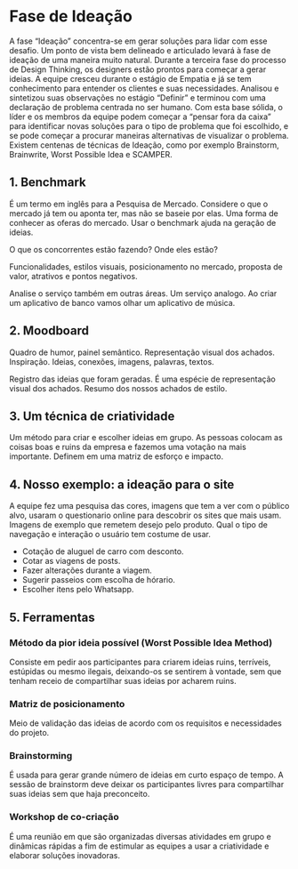 # Fase de Ideação

A fase “Ideação” concentra-se em gerar soluções para lidar com esse desafio. Um ponto de vista bem delineado e articulado levará à fase de ideação de uma maneira muito natural. Durante a terceira fase do processo de Design Thinking, os designers estão prontos para começar a gerar ideias. A equipe cresceu durante o estágio de Empatia e já se tem conhecimento para entender os clientes e suas necessidades. Analisou e sintetizou suas observações no estágio “Definir” e terminou com uma declaração de problema centrada no ser humano. Com esta base sólida, o líder e os membros da equipe podem começar a “pensar fora da caixa” para identificar novas soluções para o tipo de problema que foi escolhido, e se pode começar a procurar maneiras alternativas de visualizar o problema. Existem centenas de técnicas de Ideação, como por exemplo Brainstorm, Brainwrite, Worst Possible Idea e SCAMPER.

## 1. Benchmark

É um termo em inglês para a Pesquisa de Mercado. Considere o que o mercado já tem ou aponta ter, mas não se baseie por elas. Uma forma de conhecer as oferas do mercado. Usar o benchmark ajuda na geração de ideias.

O que os concorrentes estão fazendo? Onde eles estão?

Funcionalidades, estilos visuais, posicionamento no mercado, proposta de valor, atrativos e pontos negativos.

Analise o serviço também em outras áreas. Um serviço analogo. Ao criar um aplicativo de banco vamos olhar um aplicativo de música.

## 2. Moodboard

Quadro de humor, painel semântico. Representação visual dos achados. Inspiração. Ideias, conexões, imagens, palavras, textos.

Registro das ideias que foram geradas. É uma espécie de representação visual dos achados. Resumo dos nossos achados de estilo.

## 3. Um técnica de criatividade

Um método para criar e escolher ideias em grupo. As pessoas colocam as coisas boas e ruins da empresa e fazemos uma votação na mais importante. Definem em uma matriz de esforço e impacto.

## 4. Nosso exemplo: a ideação para o site

A equipe fez uma pesquisa das cores, imagens que tem a ver com o público alvo, usaram o questionario online para descobrir os sites que mais usam. Imagens de exemplo que remetem desejo pelo produto. Qual o tipo de navegação e interação o usuário tem costume de usar.

- Cotação de aluguel de carro com desconto.
- Cotar as viagens de posts.
- Fazer alterações durante a viagem.
- Sugerir passeios com escolha de hórario.
- Escolher itens pelo Whatsapp.

## 5. Ferramentas

### Método da pior ideia possível (Worst Possible Idea Method)

Consiste em pedir aos participantes para criarem ideias ruins, terríveis, estúpidas ou mesmo ilegais, deixando-os se sentirem à vontade, sem que tenham receio de compartilhar suas ideias por acharem ruins.

### Matriz de posicionamento

Meio de validação das ideias de acordo com os requisitos e necessidades do projeto.

### Brainstorming

É usada para gerar grande número de ideias em curto espaço de tempo. A sessão de brainstorm deve deixar os participantes livres para compartilhar suas ideias sem que haja preconceito.

### Workshop de co-criação

É uma reunião em que são organizadas diversas atividades em grupo e dinâmicas rápidas a fim de estimular as equipes a usar a criatividade e elaborar soluções inovadoras.
